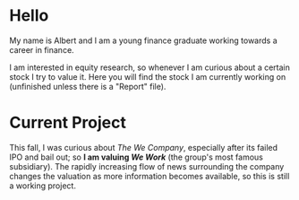 # Hello

My name is Albert and I am a young finance graduate working towards a career in finance. 

I am interested in equity research, so whenever I am curious about a certain stock I try to value it.
Here you will find the stock I am currently working on (unfinished unless there is a "Report" file).

# Current Project
This fall, I was curious about *The We Company*, especially after its failed IPO and bail out; so **I am valuing *We Work*** (the group's most famous subsidiary).
The rapidly increasing flow of news surrounding the company changes the valuation as more information becomes available, so this is still a working project.
